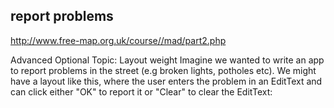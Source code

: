 ## report problems
http://www.free-map.org.uk/course//mad/part2.php 

Advanced Optional Topic: Layout weight Imagine we wanted to write an app to report problems in the street (e.g broken lights, potholes etc). We might have a layout like this, where the user enters the problem in an EditText and can click either "OK" to report it or "Clear" to clear the EditText:
